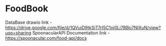 # FoodBook
DataBase drawio link - https://drive.google.com/file/d/1QVuiD9tkSjT7rI5C1oj0Li7BBo7NIXuN/view?usp=sharing
SpoonacularAPI Documentation link - https://spoonacular.com/food-api/docs